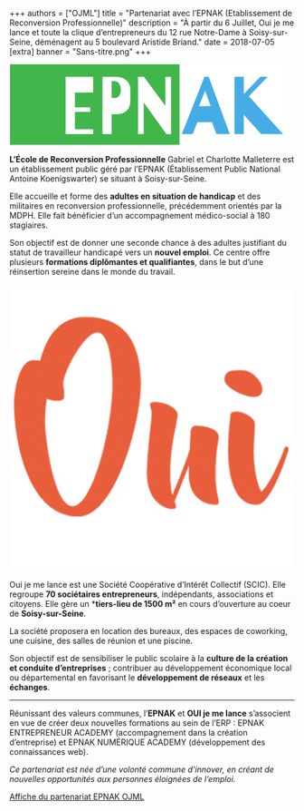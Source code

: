 +++
authors = ["OJML"]
title = "Partenariat avec l’EPNAK (Etablissement de Reconversion Professionnelle)"
description = "À partir du 6 Juillet, Oui je me lance et toute la clique d’entrepreneurs du 12 rue Notre-Dame à Soisy-sur-Seine, déménagent au 5 boulevard Aristide Briand."
date = 2018-07-05
[extra]
banner = "Sans-titre.png"
+++

![Logo de l'EPNAK](logo-epnak.png)

**L’École de Reconversion Professionnelle** Gabriel et Charlotte Malleterre est un établissement public géré par l’EPNAK (Établissement Public National Antoine Koenigswarter) se situant à Soisy-sur-Seine.

Elle accueille et forme des **adultes en situation de handicap** et des militaires en reconversion professionnelle, précédemment orientés par la MDPH. Elle fait bénéficier d’un accompagnement médico-social à 180 stagiaires.

Son objectif est de donner une seconde chance à des adultes justifiant du statut de travailleur handicapé vers un **nouvel emploi**. Ce centre offre plusieurs **formations diplômantes et qualifiantes**, dans le but d’une réinsertion sereine dans le monde du travail.

![Logo de Oui Je Me Lance !](oui.png)

Oui je me lance est une Société Coopérative d’Intérêt Collectif (SCIC). Elle regroupe **70 sociétaires entrepreneurs**, indépendants, associations et citoyens. Elle gère un ***tiers-lieu de 1500 m²** en cours d’ouverture au coeur de **Soisy-sur-Seine**.

La société proposera en location des bureaux, des espaces de coworking, une cuisine, des salles de réunion et une piscine.

Son objectif est de sensibiliser le public scolaire à la **culture de la création et conduite d’entreprises** ; contribuer au développement économique local ou départemental en favorisant le **développement de réseaux** et les **échanges**.

---

Réunissant des valeurs communes, l’**EPNAK** et **OUI je me lance** s’associent en vue de créer deux nouvelles formations au sein de l’ERP : EPNAK ENTREPRENEUR ACADEMY (accompagnement dans la création d’entreprise) et EPNAK NUMÉRIQUE ACADEMY (développement des connaissances web).

_Ce partenariat est née d’une volonté commune d’innover, en créant de nouvelles opportunités aux personnes éloignées de l’emploi._

[Affiche du partenariat EPNAK OJML](affiche-partenariat-Epnak-BLANC.pdf)
